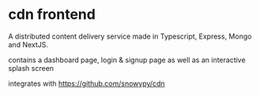 # cdn frontend

A distributed content delivery service made in Typescript, Express, Mongo and NextJS.

contains a dashboard page, login & signup page as well as an interactive splash screen

integrates with https://github.com/snowypy/cdn